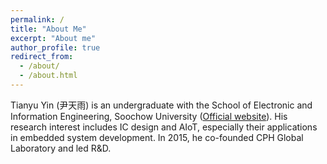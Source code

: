 ```yaml
---
permalink: /
title: "About Me"
excerpt: "About me"
author_profile: true
redirect_from: 
  - /about/
  - /about.html
---
```


Tianyu Yin (尹天雨) is an undergraduate with the School of Electronic and Information Engineering, Soochow University ([Official website](http://dzxx.suda.edu.cn/)). His research interest includes IC design and AIoT, especially their applications in embedded system development. In 2015, he co-founded CPH Global Laboratory and led R&D.

